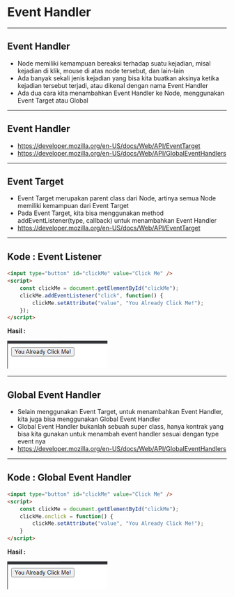 # Event Handler

---

## Event Handler

- Node memiliki kemampuan bereaksi terhadap suatu kejadian, misal kejadian di klik, mouse di atas node tersebut, dan lain-lain
- Ada banyak sekali jenis kejadian yang bisa kita buatkan aksinya ketika kejadian tersebut terjadi, atau dikenal dengan nama Event Handler
- Ada dua cara kita menambahkan Event Handler ke Node, menggunakan Event Target atau Global

---

## Event Handler

- https://developer.mozilla.org/en-US/docs/Web/API/EventTarget
- https://developer.mozilla.org/en-US/docs/Web/API/GlobalEventHandlers

---

## Event Target

- Event Target merupakan parent class dari Node, artinya semua Node memiliki kemampuan dari Event Target
- Pada Event Target, kita bisa menggunakan method addEventListener(type, callback) untuk menambahkan Event Handler
- https://developer.mozilla.org/en-US/docs/Web/API/EventTarget

---

## Kode : Event Listener

```html
<input type="button" id="clickMe" value="Click Me" />
<script>
    const clickMe = document.getElementById("clickMe");
    clickMe.addEventListener("click", function() {
        clickMe.setAttribute("value", "You Already Click Me!");
    });
</script>
```

**Hasil :**

![1](../assets/img/11/1.PNG)

---

## Global Event Handler

- Selain menggunakan Event Target, untuk menambahkan Event Handler, kita juga bisa menggunakan Global Event Handler
- Global Event Handler bukanlah sebuah super class, hanya kontrak yang bisa kita gunakan untuk menambah event handler sesuai dengan type event nya
- https://developer.mozilla.org/en-US/docs/Web/API/GlobalEventHandlers

---

## Kode : Global Event Handler

```html
<input type="button" id="clickMe" value="Click Me" />
<script>
    const clickMe = document.getElementById("clickMe");
    clickMe.onclick = function() {
        clickMe.setAttribute("value", "You Already Click Me!");
    }
</script>
```

**Hasil :**

![1](../assets/img/11/1.PNG)